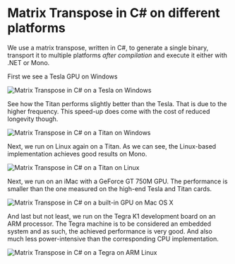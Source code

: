 # Matrix Transpose in C# on different platforms

We use a matrix transpose, written in C#, to generate a single binary, transport it to multiple platforms *after compilation* and execute it either with .NET or Mono.

First we see a Tesla GPU on Windows

![Matrix Transpose in C# on a Tesla on Windows](../content/images/multi-platform/transp-cs-tesla.png)

See how the Titan performs slightly better than the Tesla. That is due to the higher frequency. This speed-up does come with the cost of reduced longevity though.

![Matrix Transpose in C# on a Titan on Windows](../content/images/multi-platform/transp-cs-titan.png)

Next, we run on Linux again on a Titan. As we can see, the Linux-based implementation achieves good results on Mono.

![Matrix Transpose in C# on a Titan on Linux](../content/images/multi-platform/transp-cs-linux.png)

Next, we run on an iMac with a GeForce GT 750M GPU. The performance is smaller than the one measured on the high-end Tesla and Titan cards.

![Matrix Transpose in C# on a built-in GPU on Mac OS X](../content/images/multi-platform/transp-cs-mac.png)

And last but not least, we run on the Tegra K1 development board on an ARM processor. The Tegra machine is to be considered an embedded system and as such, the achieved performance is very good. And also much less power-intensive than the corresponding CPU implementation.

![Matrix Transpose in C# on a Tegra on ARM Linux](../content/images/multi-platform/transp-cs-tegra.png)